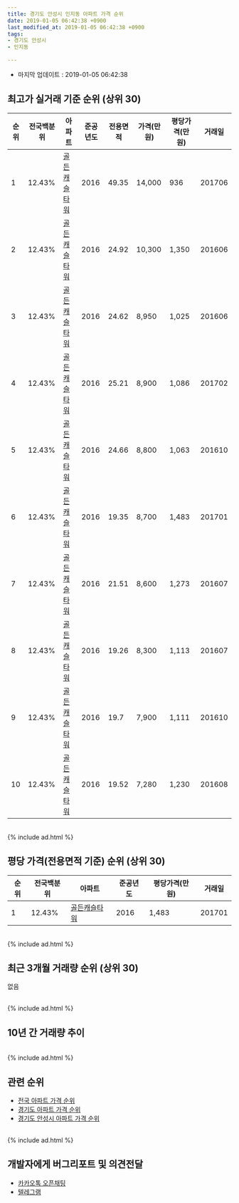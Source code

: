 ```yaml
---
title: 경기도 안성시 인지동 아파트 가격 순위
date: 2019-01-05 06:42:38 +0900
last_modified_at: 2019-01-05 06:42:38 +0900
tags:
- 경기도 안성시
- 인지동

---
```


* 마지막 업데이트 : 2019-01-05 06:42:38

## 최고가 실거래 기준 순위 (상위 30)


|순위|전국백분위|아파트|준공년도|전용면적|가격(만원)|평당가격(만원)|거래일|
|---|---|---|---|---|---|---|---|
|1|12.43%|[골든캐슬타워](https://search.naver.com/search.naver?query=%EA%B2%BD%EA%B8%B0%EB%8F%84+%EC%95%88%EC%84%B1%EC%8B%9C+%EC%9D%B8%EC%A7%80%EB%8F%99+%EA%B3%A8%EB%93%A0%EC%BA%90%EC%8A%AC%ED%83%80%EC%9B%8C)|2016|49.35|14,000|936|201706|
|2|12.43%|[골든캐슬타워](https://search.naver.com/search.naver?query=%EA%B2%BD%EA%B8%B0%EB%8F%84+%EC%95%88%EC%84%B1%EC%8B%9C+%EC%9D%B8%EC%A7%80%EB%8F%99+%EA%B3%A8%EB%93%A0%EC%BA%90%EC%8A%AC%ED%83%80%EC%9B%8C)|2016|24.92|10,300|1,350|201606|
|3|12.43%|[골든캐슬타워](https://search.naver.com/search.naver?query=%EA%B2%BD%EA%B8%B0%EB%8F%84+%EC%95%88%EC%84%B1%EC%8B%9C+%EC%9D%B8%EC%A7%80%EB%8F%99+%EA%B3%A8%EB%93%A0%EC%BA%90%EC%8A%AC%ED%83%80%EC%9B%8C)|2016|24.62|8,950|1,025|201606|
|4|12.43%|[골든캐슬타워](https://search.naver.com/search.naver?query=%EA%B2%BD%EA%B8%B0%EB%8F%84+%EC%95%88%EC%84%B1%EC%8B%9C+%EC%9D%B8%EC%A7%80%EB%8F%99+%EA%B3%A8%EB%93%A0%EC%BA%90%EC%8A%AC%ED%83%80%EC%9B%8C)|2016|25.21|8,900|1,086|201702|
|5|12.43%|[골든캐슬타워](https://search.naver.com/search.naver?query=%EA%B2%BD%EA%B8%B0%EB%8F%84+%EC%95%88%EC%84%B1%EC%8B%9C+%EC%9D%B8%EC%A7%80%EB%8F%99+%EA%B3%A8%EB%93%A0%EC%BA%90%EC%8A%AC%ED%83%80%EC%9B%8C)|2016|24.66|8,800|1,063|201610|
|6|12.43%|[골든캐슬타워](https://search.naver.com/search.naver?query=%EA%B2%BD%EA%B8%B0%EB%8F%84+%EC%95%88%EC%84%B1%EC%8B%9C+%EC%9D%B8%EC%A7%80%EB%8F%99+%EA%B3%A8%EB%93%A0%EC%BA%90%EC%8A%AC%ED%83%80%EC%9B%8C)|2016|19.35|8,700|1,483|201701|
|7|12.43%|[골든캐슬타워](https://search.naver.com/search.naver?query=%EA%B2%BD%EA%B8%B0%EB%8F%84+%EC%95%88%EC%84%B1%EC%8B%9C+%EC%9D%B8%EC%A7%80%EB%8F%99+%EA%B3%A8%EB%93%A0%EC%BA%90%EC%8A%AC%ED%83%80%EC%9B%8C)|2016|21.51|8,600|1,273|201607|
|8|12.43%|[골든캐슬타워](https://search.naver.com/search.naver?query=%EA%B2%BD%EA%B8%B0%EB%8F%84+%EC%95%88%EC%84%B1%EC%8B%9C+%EC%9D%B8%EC%A7%80%EB%8F%99+%EA%B3%A8%EB%93%A0%EC%BA%90%EC%8A%AC%ED%83%80%EC%9B%8C)|2016|19.26|8,300|1,113|201607|
|9|12.43%|[골든캐슬타워](https://search.naver.com/search.naver?query=%EA%B2%BD%EA%B8%B0%EB%8F%84+%EC%95%88%EC%84%B1%EC%8B%9C+%EC%9D%B8%EC%A7%80%EB%8F%99+%EA%B3%A8%EB%93%A0%EC%BA%90%EC%8A%AC%ED%83%80%EC%9B%8C)|2016|19.7|7,900|1,111|201610|
|10|12.43%|[골든캐슬타워](https://search.naver.com/search.naver?query=%EA%B2%BD%EA%B8%B0%EB%8F%84+%EC%95%88%EC%84%B1%EC%8B%9C+%EC%9D%B8%EC%A7%80%EB%8F%99+%EA%B3%A8%EB%93%A0%EC%BA%90%EC%8A%AC%ED%83%80%EC%9B%8C)|2016|19.52|7,280|1,230|201608|


<br>
{% include ad.html %}
<br>

## 평당 가격(전용면적 기준) 순위 (상위 30)


|순위|전국백분위|아파트|준공년도|평당가격(만원)|거래일|
|---|---|---|---|---|---|
|1|12.43%|[골든캐슬타워](https://search.naver.com/search.naver?query=%EA%B2%BD%EA%B8%B0%EB%8F%84+%EC%95%88%EC%84%B1%EC%8B%9C+%EC%9D%B8%EC%A7%80%EB%8F%99+%EA%B3%A8%EB%93%A0%EC%BA%90%EC%8A%AC%ED%83%80%EC%9B%8C)|2016|1,483|201701|


<br>
{% include ad.html %}
<br>

## 최근 3개월 거래량 순위 (상위 30)

없음

<br>
{% include ad.html %}
<br>

## 10년 간 거래량 추이


<div style="width:100%;">
    <canvas id="deal_progress" height="250"></canvas>
</div>

<script>
new Chart(document.getElementById("deal_progress"), {
    type: 'line',
    data: {
        labels: ['200901','200902','200903','200904','200905','200906','200907','200908','200909','200910','200911','200912','201001','201002','201003','201004','201005','201006','201007','201008','201009','201010','201011','201012','201101','201102','201103','201104','201105','201106','201107','201108','201109','201110','201111','201112','201201','201202','201203','201204','201205','201206','201207','201208','201209','201210','201211','201212','201301','201302','201303','201304','201305','201306','201307','201308','201309','201310','201311','201312','201401','201402','201403','201404','201405','201406','201407','201408','201409','201410','201411','201412','201501','201502','201503','201504','201505','201506','201507','201508','201509','201510','201511','201512','201601','201602','201603','201604','201605','201606','201607','201608','201609','201610','201611','201612','201701','201702','201703','201704','201705','201706','201707','201708','201709','201710','201711','201712','201801','201802','201803','201804','201805','201806','201807','201808','201809','201810','201811','201812','201901'],
        datasets: [{
            label: '실거래 수',
            pointRadius: 1,
            data: [0, 0, 0, 0, 0, 0, 0, 0, 0, 0, 0, 0, 0, 0, 0, 0, 0, 0, 0, 0, 0, 0, 0, 0, 0, 0, 0, 0, 0, 0, 0, 0, 0, 0, 0, 0, 0, 0, 0, 0, 0, 0, 0, 0, 0, 0, 0, 0, 0, 0, 0, 0, 0, 0, 0, 0, 0, 0, 0, 0, 0, 0, 0, 0, 0, 0, 0, 0, 0, 0, 0, 0, 0, 0, 0, 0, 0, 0, 0, 0, 0, 0, 0, 0, 0, 0, 0, 0, 0, 5, 6, 4, 1, 4, 3, 1, 3, 1, 0, 0, 4, 2, 4, 0, 1, 1, 0, 0, 5, 1, 3, 0, 0, 0, 0, 2, 0, 1, 0, 0, 0],
            borderColor: "rgba(255, 201, 14, 1)",
            backgroundColor: "rgba(255, 201, 14, 0.5)",
            fill: true,
        }]
    },
    options: {
        responsive: true,
        title: {
            display: true,
            text: '10년간 거래량 추이'
        },
        tooltips: {
            mode: 'index',
            intersect: false,
        },
        hover: {
            mode: 'nearest',
            intersect: true
        },
        scales: {
            xAxes: [{
                display: true,
                scaleLabel: {
                    display: true,
                    labelString: '년/월'
                }
            }],
            yAxes: [{
                display: true,
                ticks: {
                    suggestedMin: 0,
                },
                scaleLabel: {
                    display: true,
                    labelString: '실거래 수'
                }
            }]
        }
    }
});

</script>


<br>
{% include ad.html %}
<br>

## 관련 순위

- [전국 아파트 가격 순위](https://inasie.github.io/apt-ranking/전국)
- [경기도 아파트 가격 순위](https://inasie.github.io/apt-ranking/경기도)
- [경기도 안성시 아파트 가격 순위](https://inasie.github.io/apt-ranking/경기도-안성시)


<br>
{% include ad.html %}
<br>

## 개발자에게 버그리포트 및 의견전달

- [카카오톡 오픈채팅](https://open.kakao.com/o/gLJUAP4)
- [텔레그램](https://t.me/inasie)

